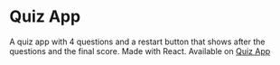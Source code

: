 # Quiz App

A quiz app with 4 questions and a restart button that shows after the questions and the final score.
Made with React.
Available on [Quiz App](https://quiz-app-vitorfnery.netlify.app/)